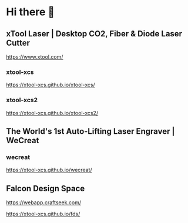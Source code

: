 # Hi there 👋

<!--

**Here are some ideas to get you started:**

🙋‍♀️ A short introduction - what is your organization all about?
🌈 Contribution guidelines - how can the community get involved?
👩‍💻 Useful resources - where can the community find your docs? Is there anything else the community should know?
🍿 Fun facts - what does your team eat for breakfast?
🧙 Remember, you can do mighty things with the power of [Markdown](https://docs.github.com/github/writing-on-github/getting-started-with-writing-and-formatting-on-github/basic-writing-and-formatting-syntax)
-->

## xTool Laser | Desktop CO2, Fiber & Diode Laser Cutter

https://www.xtool.com/

### xtool-xcs

https://xtool-xcs.github.io/xtool-xcs/

### xtool-xcs2

https://xtool-xcs.github.io/xtool-xcs2/

## The World's 1st Auto-Lifting Laser Engraver | WeCreat

### wecreat

https://xtool-xcs.github.io/wecreat/

## Falcon Design Space

https://webapp.craftseek.com/

https://xtool-xcs.github.io/fds/
